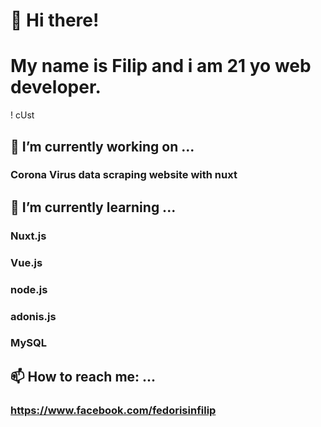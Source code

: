 # 👋 Hi there! 
# My name is Filip and i am 21 yo web developer.
! cUst
## 🔭 I’m currently working on ...
  ### Corona Virus data scraping website with nuxt
  
## 🌱 I’m currently learning ...
  ### Nuxt.js
  ### Vue.js
  ### node.js
  ### adonis.js
  ### MySQL
  
## 📫 How to reach me: ...
  ### https://www.facebook.com/fedorisinfilip

